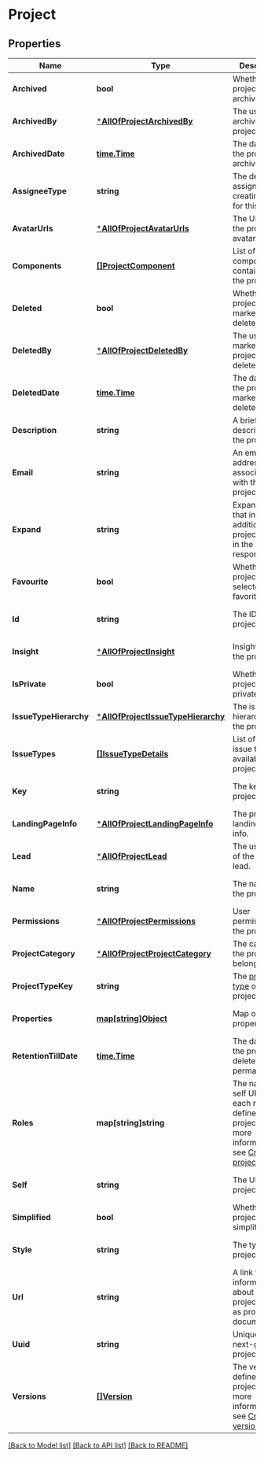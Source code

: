 # Project

## Properties
Name | Type | Description | Notes
------------ | ------------- | ------------- | -------------
**Archived** | **bool** | Whether the project is archived. | [optional] [default to null]
**ArchivedBy** | [***AllOfProjectArchivedBy**](AllOfProjectArchivedBy.md) | The user who archived the project. | [optional] [default to null]
**ArchivedDate** | [**time.Time**](time.Time.md) | The date when the project was archived. | [optional] [default to null]
**AssigneeType** | **string** | The default assignee when creating issues for this project. | [optional] [default to null]
**AvatarUrls** | [***AllOfProjectAvatarUrls**](AllOfProjectAvatarUrls.md) | The URLs of the project&#x27;s avatars. | [optional] [default to null]
**Components** | [**[]ProjectComponent**](ProjectComponent.md) | List of the components contained in the project. | [optional] [default to null]
**Deleted** | **bool** | Whether the project is marked as deleted. | [optional] [default to null]
**DeletedBy** | [***AllOfProjectDeletedBy**](AllOfProjectDeletedBy.md) | The user who marked the project as deleted. | [optional] [default to null]
**DeletedDate** | [**time.Time**](time.Time.md) | The date when the project was marked as deleted. | [optional] [default to null]
**Description** | **string** | A brief description of the project. | [optional] [default to null]
**Email** | **string** | An email address associated with the project. | [optional] [default to null]
**Expand** | **string** | Expand options that include additional project details in the response. | [optional] [default to null]
**Favourite** | **bool** | Whether the project is selected as a favorite. | [optional] [default to null]
**Id** | **string** | The ID of the project. | [optional] [default to null]
**Insight** | [***AllOfProjectInsight**](AllOfProjectInsight.md) | Insights about the project. | [optional] [default to null]
**IsPrivate** | **bool** | Whether the project is private. | [optional] [default to null]
**IssueTypeHierarchy** | [***AllOfProjectIssueTypeHierarchy**](AllOfProjectIssueTypeHierarchy.md) | The issue type hierarchy for the project. | [optional] [default to null]
**IssueTypes** | [**[]IssueTypeDetails**](IssueTypeDetails.md) | List of the issue types available in the project. | [optional] [default to null]
**Key** | **string** | The key of the project. | [optional] [default to null]
**LandingPageInfo** | [***AllOfProjectLandingPageInfo**](AllOfProjectLandingPageInfo.md) | The project landing page info. | [optional] [default to null]
**Lead** | [***AllOfProjectLead**](AllOfProjectLead.md) | The username of the project lead. | [optional] [default to null]
**Name** | **string** | The name of the project. | [optional] [default to null]
**Permissions** | [***AllOfProjectPermissions**](AllOfProjectPermissions.md) | User permissions on the project | [optional] [default to null]
**ProjectCategory** | [***AllOfProjectProjectCategory**](AllOfProjectProjectCategory.md) | The category the project belongs to. | [optional] [default to null]
**ProjectTypeKey** | **string** | The [project type](https://confluence.atlassian.com/x/GwiiLQ#Jiraapplicationsoverview-Productfeaturesandprojecttypes) of the project. | [optional] [default to null]
**Properties** | [**map[string]Object**](.md) | Map of project properties | [optional] [default to null]
**RetentionTillDate** | [**time.Time**](time.Time.md) | The date when the project is deleted permanently. | [optional] [default to null]
**Roles** | **map[string]string** | The name and self URL for each role defined in the project. For more information, see [Create project role](#api-rest-api-3-role-post). | [optional] [default to null]
**Self** | **string** | The URL of the project details. | [optional] [default to null]
**Simplified** | **bool** | Whether the project is simplified. | [optional] [default to null]
**Style** | **string** | The type of the project. | [optional] [default to null]
**Url** | **string** | A link to information about this project, such as project documentation. | [optional] [default to null]
**Uuid** | **string** | Unique ID for next-gen projects. | [optional] [default to null]
**Versions** | [**[]Version**](Version.md) | The versions defined in the project. For more information, see [Create version](#api-rest-api-3-version-post). | [optional] [default to null]

[[Back to Model list]](../README.md#documentation-for-models) [[Back to API list]](../README.md#documentation-for-api-endpoints) [[Back to README]](../README.md)

